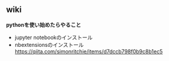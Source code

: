 ## wiki

__pythonを使い始めたらやること__  
- jupyter notebookのインストール  
- nbextensionsのインストール  
  https://qiita.com/simonritchie/items/d7dccb798f0b9c8b1ec5  
